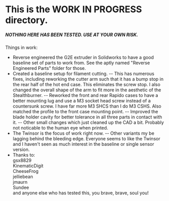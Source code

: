 # This is the WORK IN PROGRESS directory.
##### NOTHING HERE HAS BEEN TESTED. USE AT YOUR OWN RISK.
Things in work:
- Reverse engineered the G2E extruder in Solidworks to have a good baseline set of parts to work from. See the aptly named "Reverse Engineered Parts" folder for those.
- Created a baseline setup for filament cutting.
-- This has numerous fixes, including reworking the cutter arm such that it has a bump stop in the rear half of the hot end case. This eliminates the screw stop. I also changed the overall shape of the arm to fit more in the aesthetic of the Stealthburner.
-- Reworked the front and rear Rapido cases to have a better mounting lug and use a M3 socket head screw instead of a countersunk screw. I have far more M3 SHCS than I do M3 CSHS. Also matched the profile to the front case mounting point.
-- Improved the blade holder cavity for better tolerance in all three parts in contact with it.
-- Other small changes which just cleaned up the CAD a bit. Probably not noticable to the human eye when printed.
- The Twinsor is the focus of work right now.
-- Other variants my be lagging behind the bleeding edge. Everyone seems to like the Twinsor and I haven't seen as much interest in the baseline or single sensor version.
- Thanks to:  
  gsx8829  
  KinematicDigit  
  CheeseFrog  
  jelliebean  
  jmaurn  
  Sundee  
  and anyone else who has tested this, you brave, brave, soul you!
